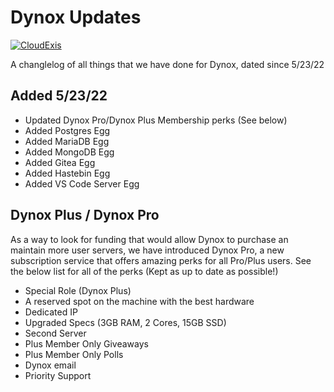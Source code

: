 #   Dynox Updates

[![CloudExis](https://cloudexis.us/pwdbylgl.png)](https://cloudexis.net/)

A changlelog of all things that we have done for Dynox, dated since 5/23/22

## Added 5/23/22

- Updated Dynox Pro/Dynox Plus Membership perks (See below)
- Added Postgres Egg
- Added MariaDB Egg
- Added MongoDB Egg
- Added Gitea Egg
- Added Hastebin Egg
- Added VS Code Server Egg


## Dynox Plus / Dynox Pro
As a way to look for funding that would allow Dynox to purchase an maintain more user servers, we have introduced Dynox Pro, a new subscription service that offers amazing perks for all Pro/Plus users. See the below list for all of the perks (Kept as up to date as possible!)

- Special Role (Dynox Plus)
- A reserved spot on the machine with the best hardware
- Dedicated IP 
- Upgraded Specs (3GB RAM, 2 Cores, 15GB SSD)
- Second Server
- Plus Member Only Giveaways
- Plus Member Only Polls
- Dynox email
- Priority Support
